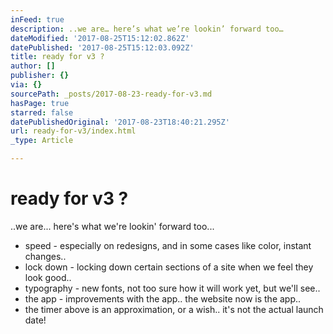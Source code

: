```yaml
---
inFeed: true
description: ..we are… here’s what we’re lookin’ forward too…
dateModified: '2017-08-25T15:12:02.862Z'
datePublished: '2017-08-25T15:12:03.092Z'
title: ready for v3 ?
author: []
publisher: {}
via: {}
sourcePath: _posts/2017-08-23-ready-for-v3.md
hasPage: true
starred: false
datePublishedOriginal: '2017-08-23T18:40:21.295Z'
url: ready-for-v3/index.html
_type: Article

---
```

# ready for v3 ?

..we are... here's what we're lookin' forward too...

* speed - especially on redesigns, and in some cases like color, instant changes..
* lock down - locking down certain sections of a site when we feel they look good..
* typography - new fonts, not too sure how it will work yet, but we'll see..
* the app - improvements with the app.. the website now is the app..
* the timer above is an approximation, or a wish.. it's not the actual launch date!